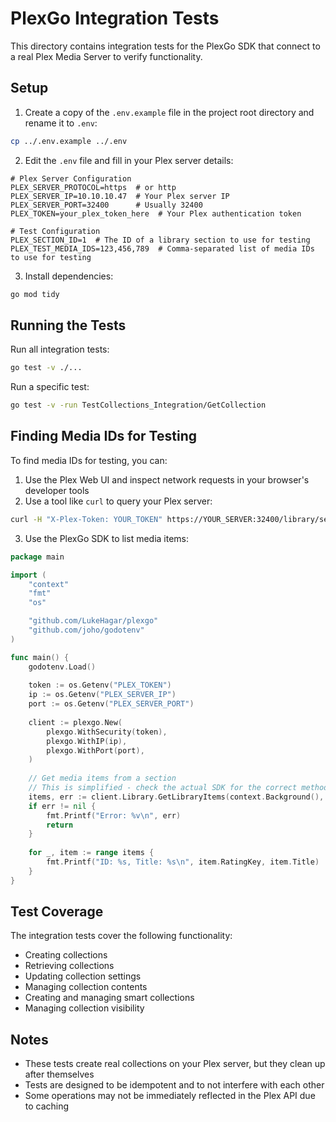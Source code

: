# PlexGo Integration Tests

This directory contains integration tests for the PlexGo SDK that connect to a real Plex Media Server to verify functionality.

## Setup

1. Create a copy of the `.env.example` file in the project root directory and rename it to `.env`:

```bash
cp ../.env.example ../.env
```

2. Edit the `.env` file and fill in your Plex server details:

```
# Plex Server Configuration
PLEX_SERVER_PROTOCOL=https  # or http
PLEX_SERVER_IP=10.10.10.47  # Your Plex server IP
PLEX_SERVER_PORT=32400      # Usually 32400
PLEX_TOKEN=your_plex_token_here  # Your Plex authentication token

# Test Configuration
PLEX_SECTION_ID=1  # The ID of a library section to use for testing
PLEX_TEST_MEDIA_IDS=123,456,789  # Comma-separated list of media IDs to use for testing
```

3. Install dependencies:

```bash
go mod tidy
```

## Running the Tests

Run all integration tests:

```bash
go test -v ./...
```

Run a specific test:

```bash
go test -v -run TestCollections_Integration/GetCollection
```

## Finding Media IDs for Testing

To find media IDs for testing, you can:

1. Use the Plex Web UI and inspect network requests in your browser's developer tools
2. Use a tool like `curl` to query your Plex server:

```bash
curl -H "X-Plex-Token: YOUR_TOKEN" https://YOUR_SERVER:32400/library/sections/SECTION_ID/all
```

3. Use the PlexGo SDK to list media items:

```go
package main

import (
	"context"
	"fmt"
	"os"

	"github.com/LukeHagar/plexgo"
	"github.com/joho/godotenv"
)

func main() {
	godotenv.Load()
	
	token := os.Getenv("PLEX_TOKEN")
	ip := os.Getenv("PLEX_SERVER_IP")
	port := os.Getenv("PLEX_SERVER_PORT")
	
	client := plexgo.New(
		plexgo.WithSecurity(token),
		plexgo.WithIP(ip),
		plexgo.WithPort(port),
	)
	
	// Get media items from a section
	// This is simplified - check the actual SDK for the correct method to use
	items, err := client.Library.GetLibraryItems(context.Background(), 1)
	if err != nil {
		fmt.Printf("Error: %v\n", err)
		return
	}
	
	for _, item := range items {
		fmt.Printf("ID: %s, Title: %s\n", item.RatingKey, item.Title)
	}
}
```

## Test Coverage

The integration tests cover the following functionality:

- Creating collections
- Retrieving collections
- Updating collection settings
- Managing collection contents
- Creating and managing smart collections
- Managing collection visibility

## Notes

- These tests create real collections on your Plex server, but they clean up after themselves
- Tests are designed to be idempotent and to not interfere with each other
- Some operations may not be immediately reflected in the Plex API due to caching